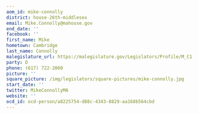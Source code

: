 ```yaml
---
aom_id: mike-connolly
district: house-26th-middlesex
email: Mike.Connolly@mahouse.gov
end_date: ''
facebook: ''
first_name: Mike
hometown: Cambridge
last_name: Connolly
malegislature_url: https://malegislature.gov/Legislators/Profile/M_C1
party: D
phone: (617) 722-2060
picture: ''
square_picture: /img/legislators/square-pictures/mike-connolly.jpg
start_date: ''
twitter: MikeConnollyMA
website: ''
ocd_id: ocd-person/a8225754-d88c-4343-8829-aa168b564cbd
---
```

